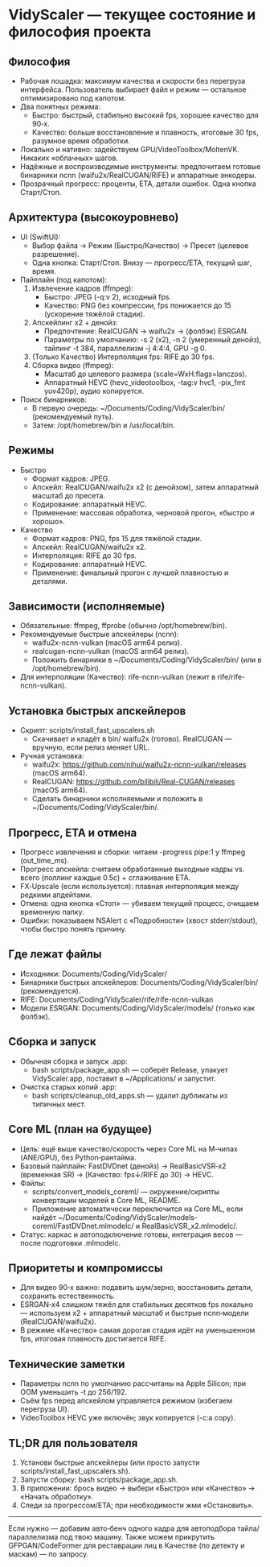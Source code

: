 # VidyScaler — текущее состояние и философия проекта

## Философия
- Рабочая лошадка: максимум качества и скорости без перегруза интерфейса. Пользователь выбирает файл и режим — остальное оптимизировано под капотом.
- Два понятных режима:
  - Быстро: быстрый, стабильно высокий fps, хорошее качество для 90‑х.
  - Качество: больше восстановление и плавность, итоговые 30 fps, разумное время обработки.
- Локально и нативно: задействуем GPU/VideoToolbox/MoltenVK. Никаких «облачных» шагов.
- Надёжные и воспроизводимые инструменты: предпочитаем готовые бинарники ncnn (waifu2x/RealCUGAN/RIFE) и аппаратные энкодеры.
- Прозрачный прогресс: проценты, ETA, детали ошибок. Одна кнопка Старт/Стоп.

## Архитектура (высокоуровнево)
- UI (SwiftUI):
  - Выбор файла → Режим (Быстро/Качество) → Пресет (целевое разрешение).
  - Одна кнопка: Старт/Стоп. Внизу — прогресс/ETA, текущий шаг, время.
- Пайплайн (под капотом):
  1) Извлечение кадров (ffmpeg):
     - Быстро: JPEG (-q:v 2), исходный fps.
     - Качество: PNG без компрессии, fps понижается до 15 (ускорение тяжёлой стадии).
  2) Апскейлинг x2 + денойз:
     - Предпочтение: RealCUGAN → waifu2x → (фолбэк) ESRGAN.
     - Параметры по умолчанию: -s 2 (x2), -n 2 (умеренный денойз), тайлинг -t 384, параллелизм -j 4:4:4, GPU -g 0.
  3) (Только Качество) Интерполяция fps: RIFE до 30 fps.
  4) Сборка видео (ffmpeg):
     - Масштаб до целевого размера (scale=WxH:flags=lanczos).
     - Аппаратный HEVC (hevc_videotoolbox, -tag:v hvc1, -pix_fmt yuv420p), аудио копируется.
- Поиск бинарников:
  - В первую очередь: ~/Documents/Coding/VidyScaler/bin/ (рекомендуемый путь).
  - Затем: /opt/homebrew/bin и /usr/local/bin.

## Режимы
- Быстро
  - Формат кадров: JPEG.
  - Апскейл: RealCUGAN/waifu2x x2 (с денойзом), затем аппаратный масштаб до пресета.
  - Кодирование: аппаратный HEVC.
  - Применение: массовая обработка, черновой прогон, «быстро и хорошо».
- Качество
  - Формат кадров: PNG, fps 15 для тяжёлой стадии.
  - Апскейл: RealCUGAN/waifu2x x2.
  - Интерполяция: RIFE до 30 fps.
  - Кодирование: аппаратный HEVC.
  - Применение: финальный прогон с лучшей плавностью и деталями.

## Зависимости (исполняемые)
- Обязательные: ffmpeg, ffprobe (обычно /opt/homebrew/bin).
- Рекомендуемые быстрые апскейлеры (ncnn):
  - waifu2x-ncnn-vulkan (macOS arm64 релиз).
  - realcugan-ncnn-vulkan (macOS arm64 релиз).
  - Положить бинарники в ~/Documents/Coding/VidyScaler/bin/ (или в /opt/homebrew/bin).
- Для интерполяции (Качество): rife-ncnn-vulkan (лежит в rife/rife-ncnn-vulkan).

## Установка быстрых апскейлеров
- Скрипт: scripts/install_fast_upscalers.sh
  - Скачивает и кладёт в bin/ waifu2x (готово). RealCUGAN — вручную, если релиз меняет URL.
- Ручная установка:
  - waifu2x: https://github.com/nihui/waifu2x-ncnn-vulkan/releases (macOS arm64).
  - RealCUGAN: https://github.com/bilibili/Real-CUGAN/releases (macOS arm64).
  - Сделать бинарники исполняемыми и положить в ~/Documents/Coding/VidyScaler/bin/.

## Прогресс, ETA и отмена
- Прогресс извлечения и сборки: читаем -progress pipe:1 у ffmpeg (out_time_ms).
- Прогресс апскейла: считаем обработанные выходные кадры vs. всего (поллинг каждые 0.5с) + сглаживание ETA.
- FX‑Upscale (если используется): плавная интерполяция между редкими апдейтами.
- Отмена: одна кнопка «Стоп» — убиваем текущий процесс, очищаем временную папку.
- Ошибки: показываем NSAlert с «Подробности» (хвост stderr/stdout), чтобы быстро понять причину.

## Где лежат файлы
- Исходники: Documents/Coding/VidyScaler/
- Бинарники быстрых апскейлеров: Documents/Coding/VidyScaler/bin/ (рекомендуется).
- RIFE: Documents/Coding/VidyScaler/rife/rife-ncnn-vulkan
- Модели ESRGAN: Documents/Coding/VidyScaler/models/ (только как фолбэк).

## Сборка и запуск
- Обычная сборка и запуск .app:
  - bash scripts/package_app.sh — соберёт Release, упакует VidyScaler.app, поставит в ~/Applications/ и запустит.
- Очистка старых копий .app:
  - bash scripts/cleanup_old_apps.sh — удалит дубликаты из типичных мест.

## Core ML (план на будущее)
- Цель: ещё выше качество/скорость через Core ML на M‑чипах (ANE/GPU), без Python‑рантайма.
- Базовый пайплайн: FastDVDnet (денойз) → RealBasicVSR‑x2 (временная SR) → (Качество: fps↓/RIFE до 30) → HEVC.
- Файлы:
  - scripts/convert_models_coreml/ — окружение/скрипты конвертации моделей в Core ML, README.
  - Приложение автоматически переключится на Core ML, если найдёт ~/Documents/Coding/VidyScaler/models-coreml/FastDVDnet.mlmodelc/ и RealBasicVSR_x2.mlmodelc/.
- Статус: каркас и автоподключение готовы, интеграция весов — после подготовки .mlmodelc.

## Приоритеты и компромиссы
- Для видео 90‑х важно: подавить шум/зерно, восстановить детали, сохранить естественность.
- ESRGAN‑x4 слишком тяжёл для стабильных десятков fps локально — используем x2 + аппаратный масштаб и быстрые ncnn‑модели (RealCUGAN/waifu2x).
- В режиме «Качество» самая дорогая стадия идёт на уменьшенном fps, итоговая плавность достигается RIFE.

## Технические заметки
- Параметры ncnn по умолчанию рассчитаны на Apple Silicon; при OOM уменьшить -t до 256/192.
- Съём fps перед апскейлом управляется режимом (избегаем перегруза UI).
- VideoToolbox HEVC уже включён; звук копируется (-c:a copy).

## TL;DR для пользователя
1) Установи быстрые апскейлеры (или просто запусти scripts/install_fast_upscalers.sh).
2) Запусти сборку: bash scripts/package_app.sh.
3) В приложении: брось видео → выбери «Быстро» или «Качество» → «Начать обработку».
4) Следи за прогрессом/ETA; при необходимости жми «Остановить».

***
Если нужно — добавим авто‑бенч одного кадра для автоподбора тайла/параллелизма под твою машину. Также можем прикрутить GFPGAN/CodeFormer для реставрации лиц в Качестве (по детекту и маскам) — по запросу.
